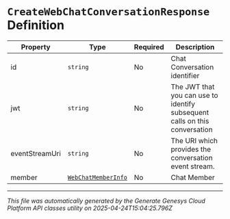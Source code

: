 # `CreateWebChatConversationResponse` Definition

| Property | Type | Required | Description |
|----------|------|----------|-------------|
| id | `string` | No | Chat Conversation identifier |
| jwt | `string` | No | The JWT that you can use to identify subsequent calls on this conversation |
| eventStreamUri | `string` | No | The URI which provides the conversation event stream. |
| member | [`WebChatMemberInfo`](webchatmemberinfo-definition.md) | No | Chat Member |

---

*This file was automatically generated by the Generate Genesys Cloud Platform API classes utility on 2025-04-24T15:04:25.796Z*